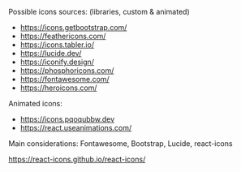 Possible icons sources: (libraries, custom & animated)

- https://icons.getbootstrap.com/
- https://feathericons.com/
- https://icons.tabler.io/
- https://lucide.dev/
- https://iconify.design/
- https://phosphoricons.com/
- https://fontawesome.com/
- https://heroicons.com/

Animated icons:

- https://icons.pqoqubbw.dev
- https://react.useanimations.com/

Main considerations: Fontawesome, Bootstrap, Lucide, react-icons

https://react-icons.github.io/react-icons/

